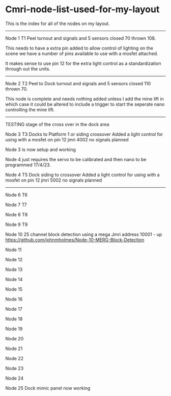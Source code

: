 # Cmri-node-list-used-for-my-layout
This is the index for all of the nodes on my layout.

--------------
Node 1 T1 Peel turnout and signals and 5 sensors closed 70 thrown 108.
  
  This needs to have a extra pin added to allow control of lighting on the scene we have a number of pins available to use with a mosfet attached.
  
  It makes sense to use pin 12 for the extra light control as a standardization through out the units.

--------------
Node 2 T2 Peel to Dock turnout and signals and 5 sensors closed 110 thrown 70.
  
  This node is complete and needs nothing added unless I add the mine lift in which case it could be altered to include a trigger to start the seperate nano             controlling the mine lift.

-------------

TESTING stage of the cross over in the dock area

Node 3 T3 Docks to Platform 1 or siding crossover Added a light control for using with a mosfet on pin 12 jmri 4002 no signals planned

Node 3 is now setup and working 

Node 4 just requires the servo to be calibrated and then nano to be programmed 17/4/23.

Node 4 T5 Dock siding to crossover Added a light control for using with a mosfet on pin 12 jmri 5002 no signals planned

-------------

Node 6 T6 

Node 7 T7 

Node 8 T8 

Node 9 T9 

Node 10 25 channel block detection using a mega Jmri address 10001 - up https://github.com/johnmholmes/Node-10-MERG-Block-Detection

Node 11

Node 12

Node 13

Node 14

Node 15

Node 16

Node 17

Node 18

Node 19

Node 20

Node 21

Node 22

Node 23

Node 24

Node 25 Dock mimic panel now working
